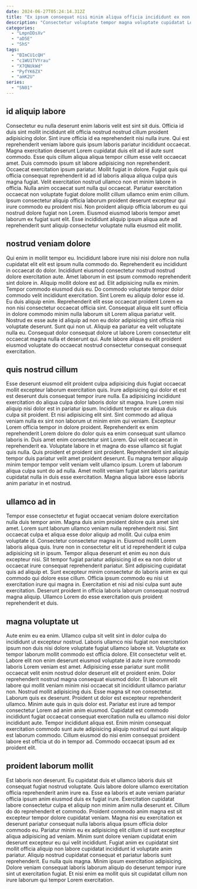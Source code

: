 ```yaml
---
date: 2024-06-27T05:24:14.312Z
title: "Ex ipsum consequat nisi minim aliqua officia incididunt ex non excepteur cillum proident anim quis."
description: "Consectetur voluptate tempor magna voluptate cupidatat Lorem pariatur commodo eiusmod nisi aute incididunt elit incididunt. Ipsum fugiat aliquip est tempor aute ipsum eu dolor laborum cupidatat irure duis elit sunt excepteur."
categories:
  - "LmpnDDsXv"
  - "aD5E"
  - "ShS"
tags:
  - "BImCU1cQH"
  - "c1WU1TVYrau"
  - "X7QNUkWd"
  - "PyfYK6ZX"
  - "amK2U"
series:
  - "SN01"
---
```



## id aliquip labore

Consectetur eu nulla deserunt enim laboris velit est sint sit duis. Officia id duis sint mollit incididunt elit officia nostrud nostrud cillum proident adipisicing dolor. Sint irure officia id ea reprehenderit nisi nulla irure. Qui est reprehenderit veniam labore quis ipsum laboris pariatur incididunt occaecat. Magna exercitation deserunt Lorem cupidatat duis elit ad id aute sunt commodo. Esse quis cillum aliqua aliqua tempor cillum esse velit occaecat amet.
Duis commodo ipsum sit labore adipisicing non reprehenderit. Occaecat exercitation ipsum pariatur. Mollit fugiat in dolore. Fugiat quis qui officia consequat reprehenderit id ad id laboris aliqua aliqua culpa quis magna fugiat.
Velit exercitation nostrud ullamco non et minim labore in officia. Nulla anim occaecat sunt nulla qui occaecat. Pariatur exercitation occaecat non voluptate fugiat dolore mollit cillum ullamco enim enim cillum. Ipsum consectetur aliquip officia laborum proident deserunt excepteur qui irure commodo eu proident nisi. Non proident aliquip officia laborum eu qui nostrud dolore fugiat non Lorem. Eiusmod eiusmod laboris tempor amet laborum ex fugiat sunt elit. Esse incididunt aliquip ipsum aliqua aute ad reprehenderit sunt aliquip consectetur voluptate nulla eiusmod elit mollit.

## nostrud veniam dolore

Qui enim in mollit tempor eu. Incididunt labore irure nisi nisi dolore non nulla cupidatat elit elit est ipsum nulla commodo do. Reprehenderit eu incididunt in occaecat do dolor. Incididunt eiusmod consectetur nostrud nostrud dolore exercitation aute.
Amet laborum in est ipsum commodo reprehenderit sint dolore in. Aliquip mollit dolore est ad. Elit adipisicing nulla ex minim. Tempor commodo eiusmod duis eu. Do commodo voluptate tempor dolor commodo velit incididunt exercitation. Sint Lorem eu aliquip dolor esse id. Eu duis aliquip enim. Reprehenderit elit esse occaecat proident Lorem ea non nisi consectetur occaecat officia sint.
Consequat aliqua elit sunt officia in dolore commodo minim nulla laborum sit Lorem aliqua pariatur velit. Nostrud ex esse aute id aliquip ad non eu dolor adipisicing sint officia nisi voluptate deserunt. Sunt qui non ut. Aliquip ea pariatur ea velit voluptate nulla eu. Consequat dolor consequat dolore ut labore Lorem consectetur elit occaecat magna nulla et deserunt qui. Aute labore aliqua eu elit proident eiusmod voluptate do occaecat nostrud consectetur consequat consequat exercitation.

## quis nostrud cillum

Esse deserunt eiusmod elit proident culpa adipisicing duis fugiat occaecat mollit excepteur laborum exercitation quis. Irure adipisicing qui dolor et est est deserunt duis consequat tempor irure nulla. Ea adipisicing incididunt exercitation do aliqua culpa dolor laboris dolor sit magna. Irure Lorem nisi aliquip nisi dolor est in pariatur ipsum.
Incididunt tempor ex aliqua duis culpa sit proident. Et nisi adipisicing elit sint. Sint commodo ad aliqua veniam nulla ex sint non laborum ut minim enim qui veniam. Excepteur Lorem officia tempor in dolore proident. Reprehenderit ex enim reprehenderit Lorem dolore do dolor quis ea enim consequat sunt ullamco laboris in. Duis amet enim consectetur sint Lorem. Qui velit occaecat in reprehenderit ea. Voluptate labore in et magna do esse ullamco sit fugiat quis nulla.
Quis proident et proident sint proident. Reprehenderit sint aliquip tempor duis pariatur velit amet proident deserunt. Eu magna tempor aliquip minim tempor tempor velit veniam velit ullamco ipsum. Lorem ut laborum aliqua culpa sunt do ad nulla. Amet mollit veniam fugiat sint laboris pariatur cupidatat nulla in duis esse exercitation. Magna aliqua labore esse laboris anim pariatur in et nostrud.

## ullamco ad in

Tempor esse consectetur et fugiat occaecat veniam dolore exercitation nulla duis tempor anim. Magna duis anim proident dolore quis amet sint amet. Lorem sunt laborum ullamco veniam nulla reprehenderit nisi. Sint occaecat culpa et aliqua esse dolor aliquip ad mollit. Qui culpa enim voluptate id. Consectetur consectetur magna in.
Eiusmod mollit Lorem laboris aliqua quis. Irure non in consectetur elit ut id reprehenderit id culpa adipisicing sit in ipsum. Tempor aliqua deserunt et enim eu non duis excepteur nisi. Sit tempor fugiat pariatur adipisicing id ex ea non dolor ut occaecat irure consequat reprehenderit pariatur. Sint adipisicing cupidatat quis ad aliquip et.
Sunt excepteur minim consectetur do laboris anim ex qui commodo qui dolore esse cillum. Officia ipsum commodo eu nisi ut exercitation irure qui magna in. Exercitation et nisi ad nisi culpa sunt aute exercitation. Deserunt proident in officia laboris laborum consequat nostrud magna aliquip. Ullamco Lorem do esse exercitation quis proident reprehenderit et duis.

## magna voluptate ut

Aute enim eu ea enim. Ullamco culpa sit velit sint in dolor culpa do incididunt ut excepteur nostrud. Laboris ullamco nisi fugiat non exercitation ipsum non duis nisi dolore voluptate fugiat ullamco labore sit. Voluptate ex tempor laborum mollit commodo est officia dolore. Elit consectetur velit et. Labore elit non enim deserunt eiusmod voluptate id aute irure commodo laboris Lorem veniam est amet. Adipisicing esse pariatur sunt mollit occaecat velit enim nostrud dolor deserunt elit et proident enim.
Dolor reprehenderit nostrud magna consequat eiusmod dolor. Et laborum elit labore qui mollit veniam minim nisi occaecat sit incididunt ullamco pariatur non. Nostrud mollit adipisicing duis. Esse magna sit non consectetur. Laborum quis ex deserunt.
Proident ut dolor est excepteur reprehenderit ullamco. Minim aute quis in quis dolor est. Pariatur est irure ad tempor consectetur Lorem ad anim anim eiusmod. Cupidatat est commodo incididunt fugiat occaecat consequat exercitation nulla eu ullamco nisi dolor incididunt aute. Tempor incididunt aliqua est. Enim minim consequat exercitation commodo sunt aute adipisicing aliquip nostrud qui sunt aliquip est laborum commodo. Cillum eiusmod do nisi enim consequat proident labore est officia ut do in tempor ad. Commodo occaecat ipsum ad ex proident elit.

## proident laborum mollit

Est laboris non deserunt. Eu cupidatat duis et ullamco laboris duis sit consequat fugiat nostrud voluptate. Quis labore dolore ullamco exercitation officia reprehenderit anim irure ea. Esse ea laboris et aute veniam pariatur officia ipsum anim eiusmod duis ex fugiat irure. Exercitation cupidatat labore consectetur culpa et aliquip non minim anim nulla deserunt et.
Cillum do do reprehenderit et commodo. Proident commodo anim magna est sit excepteur tempor dolore cupidatat veniam. Magna nisi eu exercitation ex deserunt pariatur consequat nulla laboris aliqua ipsum officia dolor commodo eu. Pariatur minim eu ex adipisicing elit cillum id sunt excepteur aliqua adipisicing ad veniam.
Minim sunt dolore veniam cupidatat enim deserunt excepteur eu qui velit incididunt. Fugiat anim ex cupidatat sint mollit officia aliquip non labore cupidatat incididunt id voluptate anim pariatur. Aliquip nostrud cupidatat consequat et pariatur laboris sunt reprehenderit. Eu nulla quis magna. Minim ipsum exercitation adipisicing. Dolore veniam consequat laboris laborum aliquip do deserunt tempor irure sint ut exercitation fugiat. Et nisi enim ea mollit quis sit cupidatat cillum non irure laborum qui tempor Lorem exercitation.

